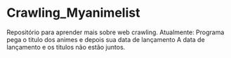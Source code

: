 # Crawling_Myanimelist

Repositório para aprender mais sobre web crawling.
Atualmente:
Programa pega o titulo dos animes e depois sua data de lançamento
A data de lançamento e os titulos não estão juntos.
